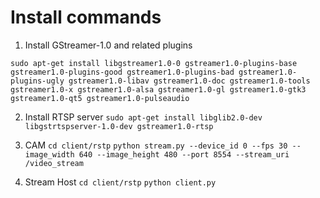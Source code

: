 # Install commands

1. Install GStreamer-1.0 and related plugins

```
sudo apt-get install libgstreamer1.0-0 gstreamer1.0-plugins-base gstreamer1.0-plugins-good gstreamer1.0-plugins-bad gstreamer1.0-plugins-ugly gstreamer1.0-libav gstreamer1.0-doc gstreamer1.0-tools gstreamer1.0-x gstreamer1.0-alsa gstreamer1.0-gl gstreamer1.0-gtk3 gstreamer1.0-qt5 gstreamer1.0-pulseaudio
```

2. Install RTSP server
   `sudo apt-get install libglib2.0-dev libgstrtspserver-1.0-dev gstreamer1.0-rtsp`

3. CAM
   `cd client/rstp`
   `python stream.py --device_id 0 --fps 30 --image_width 640 --image_height 480 --port 8554 --stream_uri /video_stream`

4. Stream Host
   `cd client/rstp`
   `python client.py`
